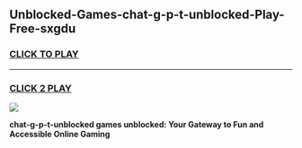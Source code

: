 
## Unblocked-Games-chat-g-p-t-unblocked-Play-Free-sxgdu
<h3>
<a href="https://premium76.site?title=chat-g-p-t-unblocked&ref=18A1">CLICK TO PLAY</a></h3>
<hr>

<h3>
<a href="https://premium76.site?title=chat-g-p-t-unblocked&ref=18A1">CLICK 2 PLAY</a>
  
</h3>

<a href="https://premium76.site?title=chat-g-p-t-unblocked&ref=18A1"><img src="https://clearcache.store/games.png"></a>


**chat-g-p-t-unblocked games unblocked: Your Gateway to Fun and Accessible Online Gaming**

